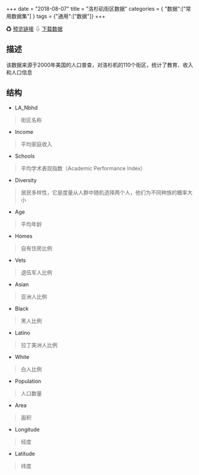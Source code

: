 +++
date = "2018-08-07"
title = "洛杉矶街区数据"
categories = { "数据":["常用数据集"] }
tags = {"通用":["数据"]}
+++

&#9851;&nbsp;[预览链接](/data/LosAngelesNeighbor)
&#8681;&nbsp;[下载数据](/download/LosAngelesNeighbor)

## 描述
该数据来源于2000年美国的人口普查，对洛杉机的110个街区，统计了教育、收入和人口信息

## 结构

 - LA_Nbhd   
 >街区名称
 - Income    
 >平均家庭收入
 - Schools   
 >平均学术表现指数（Academic Performance Index）
 - Diversity 
 >居民多样性，它是度量从人群中随机选择两个人，他们为不同种族的概率大小
 - Age       
 >平均年龄
 - Homes     
 >自有住房比例
 - Vets      
 >退伍军人比例
 - Asian     
 >亚洲人比例
 - Black     
 >黑人比例
 - Latino 
 >拉丁美洲人比例
 - White     
 >白人比例
 - Population
 >人口数量
 - Area      
 >面积
 - Longitude 
 >经度
 - Latitude  
 >纬度

